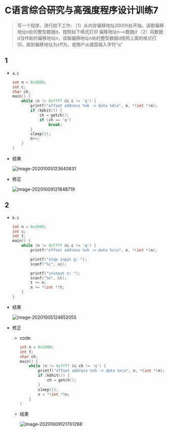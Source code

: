 # C语言综合研究与高强度程序设计训练7

> 写一个程序，进行如下工作:
> （1）从内存偏移地址2000h处开始，读取偏移地址n处的整型数据d，按照如下格式打印
> 偏移地址n-->数据d
> （2）将数据d当作新的偏移地址n，读取偏移地址n处的整型数据d按照上面的格式打印。直到偏移地址为xff为，或用户从键盘输入字符“q”

## 1

- `a.c`

  ```c
  int n = 0x2000;
  int c;
  char ch;
  main() {
      while (n != 0xffff && c != 'q') {
          printf("offset address %xh -> data %d\n", n, *(int *)n);
          if (kbhit()) {
              ch = getch();
              if (ch == 'q')
                  break;
          }
          sleep(1);
          n++;
      }
  }
  ```

  

- 结果

  ![image-20201005123640831](https://gitee.com/bgst009/markdownPicUrl/raw/master/20201005123641.png)
  
- 修正

  ![image-20201009121848719](https://gitee.com/bgst009/markdownPicUrl/raw/master/20201009121848.png)

## 2

- `b.c`

  ```c
  int n = 0x2000;
  int c;
  int t;
  main() {
      while (n != 0xffff && c != 'q') {
          printf("offset address %xh -> data %c\n", n, *(int *)n);
  
          printf("stop input q: ");
          scanf("%c", &c);
  
          printf("\ninput n: ");
          scanf("%x", &t);
          t += n;
          n += *(int *)t;
      }
  }
  ```

- 结果

  ![image-20201005124652055](https://gitee.com/bgst009/markdownPicUrl/raw/master/20201005124652.png)
  
- 修正

  - code

    ```c
    int n = 0x2000;
    int t;
    char ch;
    main() {
        while (n != 0xffff && ch != 'q') {
            printf("offset address %xh -> data %x\n", n, *(int *)n);
            if (kbhit()) {
                ch = getch();
            }
            sleep(1);
            n = *(int *)n;
        }
    }
    ```

    

  - 结果

    ![image-20201009121701288](https://gitee.com/bgst009/markdownPicUrl/raw/master/20201009121701.png)